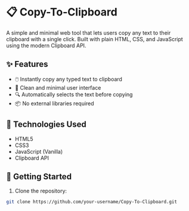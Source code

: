 # 📋 Copy-To-Clipboard

A simple and minimal web tool that lets users copy any text to their clipboard with a single click. Built with plain HTML, CSS, and JavaScript using the modern Clipboard API.

## ✨ Features

- 🖱️ Instantly copy any typed text to clipboard  
- 🧼 Clean and minimal user interface  
- 🔍 Automatically selects the text before copying  
- 📦 No external libraries required  

## 🔧 Technologies Used

- HTML5  
- CSS3  
- JavaScript (Vanilla)  
- Clipboard API  

## 🚀 Getting Started

1. Clone the repository:

```bash
git clone https://github.com/your-username/Copy-To-Clipboard.git
